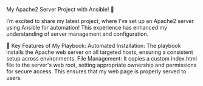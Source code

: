 My Apache2 Server Project with Ansible! 🚀

I’m excited to share my latest project, where I've set up an Apache2 server using Ansible for automation! This experience has enhanced my understanding of server management and configuration.

🔧 Key Features of My Playbook:
Automated Installation: The playbook installs the Apache web server on all targeted hosts, ensuring a consistent setup across environments.
File Management: It copies a custom index.html file to the server's web root, setting appropriate ownership and permissions for secure access. This ensures that my web page is properly served to users.
